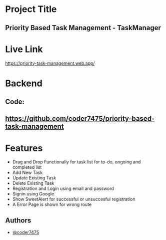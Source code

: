 # Project Title

## Priority Based Task Management - TaskManager

# Live Link

https://priority-task-management.web.app/

# Backend
## Code: 
## https://github.com/coder7475/priority-based-task-management
# Features

- Drag and Drop Functionaliy for task list for to-do, ongoing and completed list
- Add New Task
- Update Existing Task
- Delete Existing Task
- Registration and Login using email and password
- Signin using Google 
- Show SweetAlert for successful or unsuccesful registration
- A Error Page is shown for wrong route

## Authors

- [@coder7475](https://github.com/coder7475)
